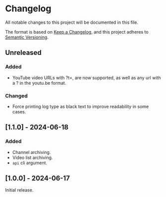 # Changelog

All notable changes to this project will be documented in this file.

The format is based on [Keep a Changelog](https://keepachangelog.com/en/1.1.0/),
and this project adheres to [Semantic Versioning](https://semver.org/spec/v2.0.0.html).

## Unreleased

### Added

- YouTube video URLs with ?t=, are now supported, as well as any url with a ?
  in the youtu.be format.

### Changed

- Force printing log type as black text to improve readability in some cases.

## [1.1.0] - 2024-06-18

### Added

- Channel archiving.
- Video list archiving.
- `api` cli argument.

## [1.0.0] - 2024-06-17

Initial release.
